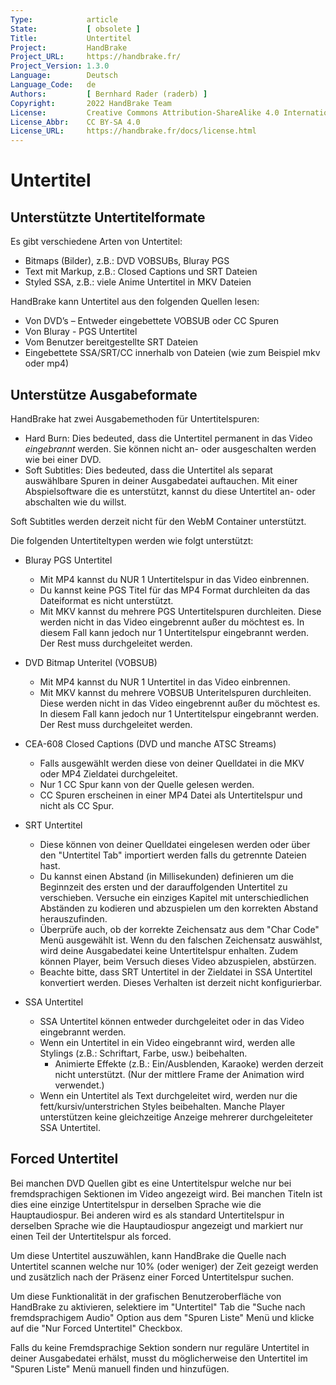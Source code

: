 ```yaml
---
Type:            article
State:           [ obsolete ]
Title:           Untertitel
Project:         HandBrake
Project_URL:     https://handbrake.fr/
Project_Version: 1.3.0
Language:        Deutsch
Language_Code:   de
Authors:         [ Bernhard Rader (raderb) ]
Copyright:       2022 HandBrake Team
License:         Creative Commons Attribution-ShareAlike 4.0 International
License_Abbr:    CC BY-SA 4.0
License_URL:     https://handbrake.fr/docs/license.html
---
```


Untertitel
=========

## Unterstützte Untertitelformate

Es gibt verschiedene Arten von Untertitel:

- Bitmaps (Bilder), z.B.: DVD VOBSUBs, Bluray PGS
- Text mit Markup, z.B.: Closed Captions und SRT Dateien
- Styled SSA, z.B.: viele Anime Untertitel in MKV Dateien

HandBrake kann Untertitel aus den folgenden Quellen lesen:

- Von DVD’s – Entweder eingebettete VOBSUB oder CC Spuren
- Von Bluray - PGS Untertitel
- Vom Benutzer bereitgestellte SRT Dateien
- Eingebettete SSA/SRT/CC innerhalb von Dateien (wie zum Beispiel mkv oder mp4)

## Unterstütze Ausgabeformate

HandBrake hat zwei Ausgabemethoden für Untertitelspuren:

- Hard Burn: Dies bedeuted, dass die Untertitel permanent in das Video *eingebrannt* werden. Sie können nicht an- oder ausgeschalten werden wie bei einer DVD.
- Soft Subtitles: Dies bedeuted, dass die Untertitel als separat auswählbare Spuren in deiner Ausgabedatei auftauchen. Mit einer Abspielsoftware die es unterstützt, kannst du diese Untertitel an- oder abschalten wie du willst.

Soft Subtitles werden derzeit nicht für den WebM Container unterstützt.

Die folgenden Untertiteltypen werden wie folgt unterstützt:

- Bluray PGS Untertitel
  - Mit MP4 kannst du NUR 1 Untertitelspur in das Video einbrennen.
  - Du kannst keine PGS Titel für das MP4 Format durchleiten da das Dateiformat es nicht unterstützt.
  - Mit MKV kannst du mehrere PGS Untertitelspuren durchleiten. Diese werden nicht in das Video eingebrennt außer du möchtest es. In diesem Fall kann jedoch nur 1 Untertitelspur eingebrannt werden. Der Rest muss durchgeleitet werden.

- DVD Bitmap Unteritel (VOBSUB)
  - Mit MP4 kannst du NUR 1 Untertitel in das Video einbrennen.
  - Mit MKV kannst du mehrere VOBSUB Unteritelspuren durchleiten. Diese werden nicht in das Video eingebrennt außer du möchtest es. In diesem Fall kann jedoch nur 1 Untertitelspur eingebrannt werden. Der Rest muss durchgeleitet werden.

- CEA-608 Closed Captions (DVD und manche ATSC Streams)
  - Falls ausgewählt werden diese von deiner Quelldatei in die MKV oder MP4 Zieldatei durchgeleitet.
  - Nur 1 CC Spur kann von der Quelle gelesen werden.
  - CC Spuren erscheinen in einer MP4 Datei als Untertitelspur und nicht als CC Spur.

- SRT Untertitel
  - Diese können von deiner Quelldatei eingelesen werden oder über den "Untertitel Tab" importiert werden falls du getrennte Dateien hast.
  - Du kannst einen Abstand (in Millisekunden) definieren um die Beginnzeit des ersten und der darauffolgenden Untertitel zu verschieben. Versuche ein einziges Kapitel mit unterschiedlichen Abständen zu kodieren und abzuspielen um den korrekten Abstand herauszufinden.
  - Überprüfe auch, ob der korrekte Zeichensatz aus dem "Char Code" Menü ausgewählt ist. Wenn du den falschen Zeichensatz auswählst, wird deine Ausgabedatei keine Untertitelspur enhalten. Zudem können Player, beim Versuch dieses Video abzuspielen, abstürzen.
  - Beachte bitte, dass SRT Untertitel in der Zieldatei in SSA Untertitel konvertiert werden. Dieses Verhalten ist derzeit nicht konfigurierbar.

- SSA Untertitel
  - SSA Untertitel können entweder durchgeleitet oder in das Video eingebrannt werden.
  - Wenn ein Untertitel in ein Video eingebrannt wird, werden alle Stylings (z.B.: Schriftart, Farbe, usw.) beibehalten.
    - Animierte Effekte (z.B.: Ein/Ausblenden, Karaoke) werden derzeit nicht unterstützt. (Nur der mittlere Frame der Animation wird verwendet.)
  - Wenn ein Untertitel als Text durchgeleitet wird, werden nur die fett/kursiv/unterstrichen Styles beibehalten. Manche Player unterstützen keine gleichzeitige Anzeige mehrerer durchgeleiteter SSA Untertitel.

## Forced Untertitel

Bei manchen DVD Quellen gibt es eine Untertitelspur welche nur bei fremdsprachigen Sektionen im Video angezeigt wird. Bei manchen Titeln ist dies eine einzige Untertitelspur in derselben Sprache wie die Hauptaudiospur. Bei anderen wird es als standard Untertitelspur in derselben Sprache wie die Hauptaudiospur angezeigt und markiert nur einen Teil der Untertitelspur als forced.

Um diese Untertitel auszuwählen, kann HandBrake die Quelle nach Untertitel scannen welche nur 10% (oder weniger) der Zeit gezeigt werden und zusätzlich nach der Präsenz einer Forced Untertitelspur suchen.

Um diese Funktionalität in der grafischen Benutzeroberfläche von HandBrake zu aktivieren, selektiere im "Untertitel" Tab die "Suche nach fremdsprachigem Audio" Option aus dem "Spuren Liste" Menü und klicke auf die "Nur Forced Untertitel" Checkbox.

Falls du keine Fremdsprachige Sektion sondern nur reguläre Untertitel in deiner Ausgabedatei erhälst, musst du möglicherweise den Untertitel im "Spuren Liste" Menü manuell finden und hinzufügen.
